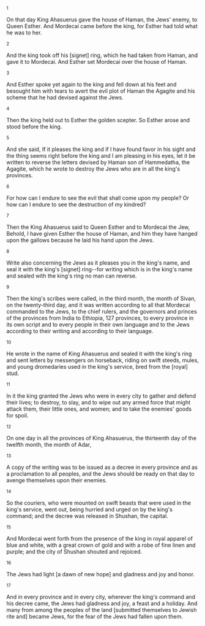 <sup>1</sup> 

On that day King Ahasuerus gave the house of Haman, the Jews' enemy, to Queen Esther. And Mordecai came before the king, for Esther had told what he was to her. 

<sup>2</sup> 

And the king took off his [signet] ring, which he had taken from Haman, and gave it to Mordecai. And Esther set Mordecai over the house of Haman. 

<sup>3</sup> 

And Esther spoke yet again to the king and fell down at his feet and besought him with tears to avert the evil plot of Haman the Agagite and his scheme that he had devised against the Jews. 

<sup>4</sup> 

Then the king held out to Esther the golden scepter. So Esther arose and stood before the king. 

<sup>5</sup> 

And she said, If it pleases the king and if I have found favor in his sight and the thing seems right before the king and I am pleasing in his eyes, let it be written to reverse the letters devised by Haman son of Hammedatha, the Agagite, which he wrote to destroy the Jews who are in all the king's provinces. 

<sup>6</sup> 

For how can I endure to see the evil that shall come upon my people? Or how can I endure to see the destruction of my kindred? 

<sup>7</sup> 

Then the King Ahasuerus said to Queen Esther and to Mordecai the Jew, Behold, I have given Esther the house of Haman, and him they have hanged upon the gallows because he laid his hand upon the Jews. 

<sup>8</sup> 

Write also concerning the Jews as it pleases you in the king's name, and seal it with the king's [signet] ring--for writing which is in the king's name and sealed with the king's ring no man can reverse. 

<sup>9</sup> 

Then the king's scribes were called, in the third month, the month of Sivan, on the twenty-third day, and it was written according to all that Mordecai commanded to the Jews, to the chief rulers, and the governors and princes of the provinces from India to Ethiopia, 127 provinces, to every province in its own script and to every people in their own language and to the Jews according to their writing and according to their language. 

<sup>10</sup> 

He wrote in the name of King Ahasuerus and sealed it with the king's ring and sent letters by messengers on horseback, riding on swift steeds, mules, and young dromedaries used in the king's service, bred from the [royal] stud. 

<sup>11</sup> 

In it the king granted the Jews who were in every city to gather and defend their lives; to destroy, to slay, and to wipe out any armed force that might attack them, their little ones, and women; and to take the enemies' goods for spoil. 

<sup>12</sup> 

On one day in all the provinces of King Ahasuerus, the thirteenth day of the twelfth month, the month of Adar, 

<sup>13</sup> 

A copy of the writing was to be issued as a decree in every province and as a proclamation to all peoples, and the Jews should be ready on that day to avenge themselves upon their enemies. 

<sup>14</sup> 

So the couriers, who were mounted on swift beasts that were used in the king's service, went out, being hurried and urged on by the king's command; and the decree was released in Shushan, the capital. 

<sup>15</sup> 

And Mordecai went forth from the presence of the king in royal apparel of blue and white, with a great crown of gold and with a robe of fine linen and purple; and the city of Shushan shouted and rejoiced. 

<sup>16</sup> 

The Jews had light [a dawn of new hope] and gladness and joy and honor. 

<sup>17</sup> 

And in every province and in every city, wherever the king's command and his decree came, the Jews had gladness and joy, a feast and a holiday. And many from among the peoples of the land [submitted themselves to Jewish rite and] became Jews, for the fear of the Jews had fallen upon them.
